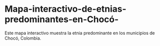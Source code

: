 # Mapa-interactivo-de-etnias-predominantes-en-Chocó-
Este mapa interactivo muestra la etnia predominante en los municipios de Chocó, Colombia.
